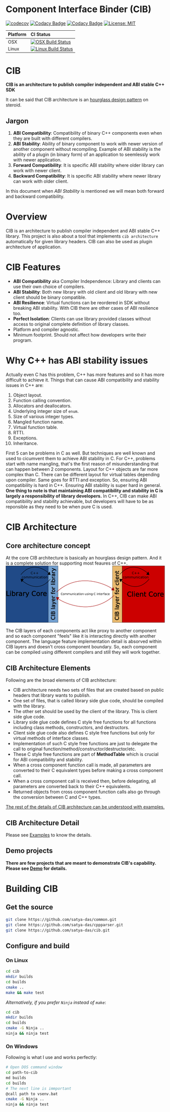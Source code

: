 Component Interface Binder (CIB)
================================

[![codecov](https://codecov.io/gh/satya-das/cib/branch/master/graph/badge.svg)](https://codecov.io/gh/satya-das/cib)
[![Codacy Badge](https://api.codacy.com/project/badge/Grade/9389a24107d543888ba6b8356bf0a811)](https://app.codacy.com/app/satya-das/cib?utm_source=github.com&utm_medium=referral&utm_content=satya-das/cib&utm_campaign=Badge_Grade_Settings)
[![Codacy Badge](https://app.codacy.com/project/badge/Coverage/5f8b2f6eae334da4bff3dffb9c86c02f)](https://www.codacy.com/manual/satya-das/cib?utm_source=github.com&utm_medium=referral&utm_content=satya-das/cib&utm_campaign=Badge_Coverage)
[![License: MIT](https://img.shields.io/badge/License-MIT-yellow.svg)](https://opensource.org/licenses/MIT)

Platform | CI Status
---------|:---------
OSX      | [![OSX Build Status](https://travis-ci.com/satya-das/cib.svg?branch=master&env=BADGE=osx)](https://travis-ci.com/github/satya-das/cib)
Linux    | [![Linux Build Status](https://travis-ci.com/satya-das/cib.svg?branch=master&env=BADGE=linux)](https://travis-ci.com/github/satya-das/cib)

# CIB

**CIB is an architecture to publish compiler independent and ABI stable C++ SDK**

It can be said that CIB architecture is an [hourglass design pattern](https://www.slideshare.net/StefanusDuToit/cpp-con-2014-hourglass-interfaces-for-c-apis) on steroid.

## Jargon
1. **ABI Compatibility**: Compatibility of binary C++ components even when they are built with different compilers.
2. **ABI Stability**: Ability of binary component to work with newer version of another component without recompiling. Example of ABI stability is the ability of a plugin (in binary form) of an application to seemlessly work with newer application.
3. **Forward Compatibility**: It is specific ABI stability where older library can work with newer client.
4. **Backward Compatibility**: It is specific ABI stability where newer library can work with older client.

In this document when _ABI Stability_ is mentioned we will mean both forward and backward compatibility.

# Overview
CIB is an architecture to publish compiler independent and ABI stable C++ library.
This project is also about a tool that implements `cib architecture` automatically for given library headers.
CIB can also be used as plugin architecture of application.

# CIB Features
- **ABI Compatibility** aka Compiler Independence: Library and clients can use their own choice of compilers.
- **ABI Stability**: Both new library with old client and old library with new client should be binary compatible.
- **ABI Resilience**: Virtual functions can be reordered in SDK without breaking ABI stability. With CIB there are other cases of ABI resilience too.
- **Perfect Isolation**: Clients can use library provided classes without access to original complete definition of library classes.
- Platform and compiler agnostic.
- Minimum footprint. Should not affect how developers write their program.

# Why C++ has ABI stability issues
Actually even C has this problem, C++ has more features and so it has more difficult to achieve it.
Things that can cause ABI compatibility and stability issues in C++ are:
1. Object layout.
2. Function calling convention.
3. Allocators and deallocators.
4. Underlying integer size of `enum`.
5. Size of various integer types.
6. Mangled function name.
7. Virtual function table.
8. RTTI.
9. Exceptions.
10. Inheritance.

First 5 can be problems in C as well. But techniques are well known and used to cicumvent them to achieve ABI stability in C.
For C++, problems start with name mangling, that's the first reason of misunderstanding that can happen between 2 components. Layout for C++ objects are far more complex than C. There can be different layout for virtual tables depending upon compiler. Same goes for RTTI and exception. So, ensuring ABI compatibility is hard in C++. Ensuring ABI stability is super hard in general.
**One thing to note is that maintaining ABI compatibility and stability in C is largely a responsibility of library developers.** In C++, CIB can make ABI compatibility and stability achievable, but developers will have to be as reponsible as they need to be when pure C is used.

# CIB Architecture

## Core architecture concept
At the core CIB architecture is basically an hourglass design pattern. And it is a complete solution for supporting most feaures of C++.
![Integration architecture produced by CIB](img/cib_design.png "Integration architecture produced by CIB")

The CIB layers of each components act like proxy to another component and so each component "feels" like it is interacting directly with another component. The language feature implementation detail is absorved within CIB layers and doesn't cross component boundary. So, each component can be compiled using different compilers and still they will work together.

## CIB Architecture Elements

 Following are the broad elements of CIB architecture:

- CIB architecture needs two sets of files that are created based on public headers that library wants to publish.
- One set of files, that is called library side glue code, should be compiled with the library.
- The other set should be used by the client of the library. This is client side glue code.
- Library side glue code defines C style free functions for all functions including class methods, constructors, and destructors.
- Client side glue code also defines C style free functions but only for virtual methods of interface classes.
- Implementation of such C style free functions are just to delegate the call to original function/method/constructor/destructor/etc.
- These C style free functions are part of **MethodTable** which is crucial for ABI compatibility and stability.
- When a cross component function call is made, all parameters are converted to their C equivalent types before making a cross component call.
- When a cross component call is received then, before delegating, all parameters are converted back to their C++ equivalents.
- Returned objects from cross component function calls also go through the conversion between C and C++ types.

[The rest of the details of CIB architecture can be understood with examples.](examples)

## CIB Architecture Detail
Please see [Examples](examples) to know the details.

## Demo projects
**There are few projects that are meant to demonstrate CIB's capability. Please see [Demo](demo) for details.**

# Building CIB
## Get the source

```sh
git clone https://github.com/satya-das/common.git
git clone https://github.com/satya-das/cppparser.git
git clone https://github.com/satya-das/cib.git
```

## Configure and build

### On Linux

```sh
cd cib
mkdir builds
cd builds
cmake ..
make && make test
```

*Alternatively, if you prefer `Ninja` instead of `make`*:

```sh
cd cib
mkdir builds
cd builds
cmake -G Ninja ..
ninja && ninja test
```
### On Windows

Following is what I use and works perfectly:

```sh
# Open DOS command window
cd path-to-cib
md builds
cd builds
# The next line is immportant
@call path to vsenv.bat
cmake -G Ninja ..
ninja && ninja test
```
